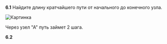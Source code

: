 **6.1** Найдите длину кратчайшего пути от начального до конечного узла.

![Картинка](https://user-images.githubusercontent.com/116806816/199236738-23079cff-f924-4ff0-884b-e50bcd887bcc.png)

Через узел "А" путь займет 2 шага.

**6.2** 
